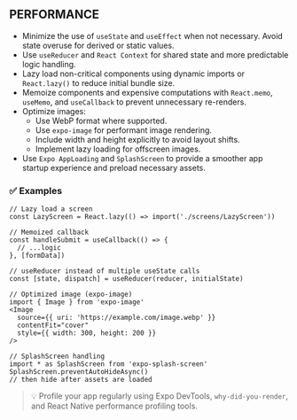 ## PERFORMANCE

- Minimize the use of `useState` and `useEffect` when not necessary. Avoid state overuse for derived or static values.
- Use `useReducer` and `React Context` for shared state and more predictable logic handling.
- Lazy load non-critical components using dynamic imports or `React.lazy()` to reduce initial bundle size.
- Memoize components and expensive computations with `React.memo`, `useMemo`, and `useCallback` to prevent unnecessary re-renders.
- Optimize images:
  - Use WebP format where supported.
  - Use `expo-image` for performant image rendering.
  - Include width and height explicitly to avoid layout shifts.
  - Implement lazy loading for offscreen images.
- Use `Expo AppLoading` and `SplashScreen` to provide a smoother app startup experience and preload necessary assets.

### ✅ Examples

```tsx
// Lazy load a screen
const LazyScreen = React.lazy(() => import('./screens/LazyScreen'))

// Memoized callback
const handleSubmit = useCallback(() => {
  // ...logic
}, [formData])

// useReducer instead of multiple useState calls
const [state, dispatch] = useReducer(reducer, initialState)

// Optimized image (expo-image)
import { Image } from 'expo-image'
<Image
  source={{ uri: 'https://example.com/image.webp' }}
  contentFit="cover"
  style={{ width: 300, height: 200 }}
/>

// SplashScreen handling
import * as SplashScreen from 'expo-splash-screen'
SplashScreen.preventAutoHideAsync()
// then hide after assets are loaded
```

> 💡 Profile your app regularly using Expo DevTools, `why-did-you-render`, and React Native performance profiling tools.